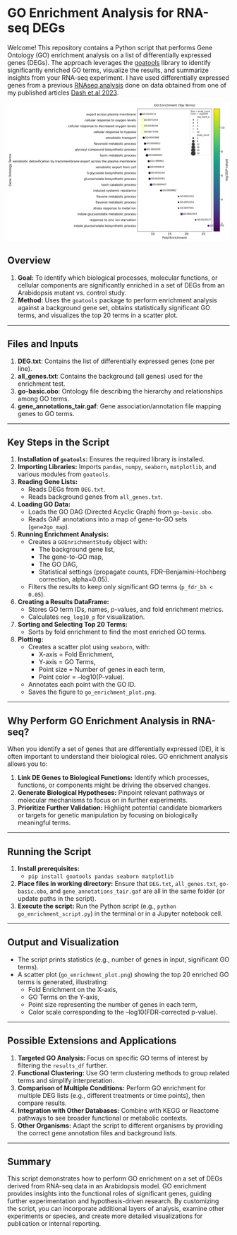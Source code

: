 # GO Enrichment Analysis for RNA-seq DEGs
Welcome! This repository contains a Python script that performs Gene Ontology (GO) enrichment analysis on a list of differentially expressed genes (DEGs). The approach leverages the [goatools](https://github.com/tanghaibao/goatools) library to identify significantly enriched GO terms, visualize the results, and summarize insights from your RNA-seq experiment. I have used differentially expressed genes from a previous [RNAseq analysis](https://github.com/linkangit/RNAseq-analysis-PyDESeq2) done on data obtained from one of my published articles [Dash et.al 2023](https://doi.org/10.1093/plphys/kiad465).

![GO_figure](go_enrichment_plot.png)

## Overview
1. **Goal:** To identify which biological processes, molecular functions, or cellular components are significantly enriched in a set of DEGs from an Arabidopsis mutant vs. control study.  
2. **Method:** Uses the `goatools` package to perform enrichment analysis against a background gene set, obtains statistically significant GO terms, and visualizes the top 20 terms in a scatter plot.

---

## Files and Inputs
1. **DEG.txt**: Contains the list of differentially expressed genes (one per line).  
2. **all_genes.txt**: Contains the background (all genes) used for the enrichment test.  
3. **go-basic.obo**: Ontology file describing the hierarchy and relationships among GO terms.  
4. **gene_annotations_tair.gaf**: Gene association/annotation file mapping genes to GO terms.  

---

## Key Steps in the Script
1. **Installation of `goatools`:** Ensures the required library is installed.  
2. **Importing Libraries:** Imports `pandas`, `numpy`, `seaborn`, `matplotlib`, and various modules from `goatools`.  
3. **Reading Gene Lists:**  
   - Reads DEGs from `DEG.txt`.  
   - Reads background genes from `all_genes.txt`.  
4. **Loading GO Data:**  
   - Loads the GO DAG (Directed Acyclic Graph) from `go-basic.obo`.  
   - Reads GAF annotations into a map of gene-to-GO sets (`gene2go_map`).  
5. **Running Enrichment Analysis:**  
   - Creates a `GOEnrichmentStudy` object with:  
     - The background gene list,  
     - The gene-to-GO map,  
     - The GO DAG,  
     - Statistical settings (propagate counts, FDR–Benjamini-Hochberg correction, alpha=0.05).  
   - Filters the results to keep only significant GO terms (`p_fdr_bh < 0.05`).  
6. **Creating a Results DataFrame:**  
   - Stores GO term IDs, names, p-values, and fold enrichment metrics.  
   - Calculates `neg_log10_p` for visualization.  
7. **Sorting and Selecting Top 20 Terms:**  
   - Sorts by fold enrichment to find the most enriched GO terms.  
8. **Plotting:**  
   - Creates a scatter plot using `seaborn`, with:  
     - X-axis = Fold Enrichment,  
     - Y-axis = GO Terms,  
     - Point size = Number of genes in each term,  
     - Point color = –log10(P-value).  
   - Annotates each point with the GO ID.  
   - Saves the figure to `go_enrichment_plot.png`.  

---

## Why Perform GO Enrichment Analysis in RNA-seq?
When you identify a set of genes that are differentially expressed (DE), it is often important to understand their biological roles. GO enrichment analysis allows you to:
1. **Link DE Genes to Biological Functions:** Identify which processes, functions, or components might be driving the observed changes.  
2. **Generate Biological Hypotheses:** Pinpoint relevant pathways or molecular mechanisms to focus on in further experiments.  
3. **Prioritize Further Validation:** Highlight potential candidate biomarkers or targets for genetic manipulation by focusing on biologically meaningful terms.

---

## Running the Script
1. **Install prerequisites:**
   - `pip install goatools pandas seaborn matplotlib`
2. **Place files in working directory:** Ensure that `DEG.txt`, `all_genes.txt`, `go-basic.obo`, and `gene_annotations_tair.gaf` are all in the same folder (or update paths in the script).
3. **Execute the script:** Run the Python script (e.g., `python go_enrichment_script.py`) in the terminal or in a Jupyter notebook cell.

---

## Output and Visualization
- The script prints statistics (e.g., number of genes in input, significant GO terms).  
- A scatter plot (`go_enrichment_plot.png`) showing the top 20 enriched GO terms is generated, illustrating:  
  - Fold Enrichment on the X-axis,  
  - GO Terms on the Y-axis,  
  - Point size representing the number of genes in each term,  
  - Color scale corresponding to the –log10(FDR-corrected p-value).

---

## Possible Extensions and Applications
1. **Targeted GO Analysis:** Focus on specific GO terms of interest by filtering the `results_df` further.  
2. **Functional Clustering:** Use GO term clustering methods to group related terms and simplify interpretation.  
3. **Comparison of Multiple Conditions:** Perform GO enrichment for multiple DEG lists (e.g., different treatments or time points), then compare results.  
4. **Integration with Other Databases:** Combine with KEGG or Reactome pathways to see broader functional or metabolic contexts.  
5. **Other Organisms:** Adapt the script to different organisms by providing the correct gene annotation files and background lists.

---

## Summary
This script demonstrates how to perform GO enrichment on a set of DEGs derived from RNA-seq data in an Arabidopsis model. GO enrichment provides insights into the functional roles of significant genes, guiding further experimentation and hypothesis-driven research. By customizing the script, you can incorporate additional layers of analysis, examine other experiments or species, and create more detailed visualizations for publication or internal reporting.

